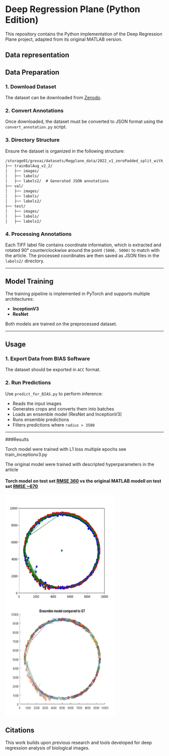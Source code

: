 # Deep Regression Plane (Python Edition)

This repository contains the Python implementation of the Deep Regression Plane project, adapted from its original MATLAB version.

## Data representation



## Data Preparation

### 1. Download Dataset
The dataset can be downloaded from [Zenodo](<insert-zenodo-link-here>).

### 2. Convert Annotations
Once downloaded, the dataset must be converted to JSON format using the `convert_annotation.py` script.

### 3. Directory Structure
Ensure the dataset is organized in the following structure:

```
/storage01/grexai/datasets/Regplane_data/2022_v1_zeroPadded_split_with_test/
├── trainBalAug_v2_2/
│   ├── images/
│   ├── labels/
│   ├── labels2/  # Generated JSON annotations
├── val/
│   ├── images/
│   ├── labels/
│   ├── labels2/
├── test/
│   ├── images/
│   ├── labels/
│   ├── labels2/
```

### 4. Processing Annotations
Each TIFF label file contains coordinate information, which is extracted and rotated 90° counterclockwise around the point `(5000, 5000)` to match with the article. The processed coordinates are then saved as JSON files in the `labels2/` directory.

---

## Model Training

The training pipeline is implemented in PyTorch and supports multiple architectures:

- **InceptionV3**  
- **ResNet**

Both models are trained on the preprocessed dataset.

---

## Usage

### 1. Export Data from BIAS Software
The dataset should be exported in `ACC` format.

### 2. Run Predictions
Use `predict_for_BIAS.py` to perform inference:

- Reads the input images
- Generates crops and converts them into batches
- Loads an ensemble model (ResNet and InceptionV3)
- Runs ensemble predictions
- Filters predictions where `radius > 3500`

---
###Results

Torch model were trained with L1 loss multiple epochs see train_inceptionv3.py

The original model were trained with descripted hyperparameters in the article
#### Torch model on test set <u>RMSE 360</u> vs the original MATLAB modell on test set <u>RMSE ~670</u>
<img src="documentation_images/compare gt.jpg" width="350" height="350"><img src="documentation_images/matlab_test_ensemble.png" width="350" height="350">




## Citations

This work builds upon previous research and tools developed for deep regression analysis of biological images.
